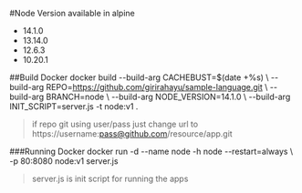 #Node Version available in alpine
 - 14.1.0
 - 13.14.0
 - 12.6.3
 - 10.20.1

##Build Docker
docker build --build-arg CACHEBUST=$(date +%s) \ 
--build-arg REPO=https://github.com/girirahayu/sample-language.git \ 
--build-arg BRANCH=node \ 
--build-arg NODE_VERSION=14.1.0 \ 
--build-arg INIT_SCRIPT=server.js -t node:v1 .

> if repo git using user/pass just change url to https://username:pass@github.com/resource/app.git

###Running Docker
docker run -d --name node -h node --restart=always \ 
-p 80:8080 node:v1 server.js

> server.js is init script for running the apps
